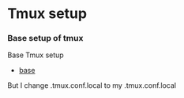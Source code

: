 # Tmux setup
### Base setup of tmux
Base Tmux setup
- [base](https://github.com/gpakosz/.tmux)

But I change .tmux.conf.local to my .tmux.conf.local
